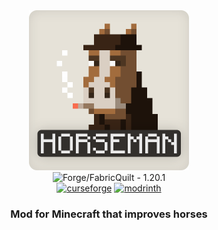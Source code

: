 <div align="center">
  <img src="https://raw.githubusercontent.com/mortuusars/resources/main/media/horseman/main-512.png" width="256">
    <br>
  <img src="https://img.shields.io/badge/Forge/Fabric/Quilt-1.20.1-e04e14" alt="Forge/FabricQuilt - 1.20.1">
    <br>
  <a href="https://curseforge.com/minecraft/mc-mods/horseman"><img src="https://cf.way2muchnoise.eu/1082085.svg" alt="curseforge"></a>
  <a href="https://modrinth.com/mod/horseman"><img src="https://img.shields.io/modrinth/dt/qIv5FhAA?logo=modrinth&label=&suffix=%20&style=flat&color=242629&labelColor=5ca424&logoColor=1c1c1c" alt="modrinth"></a>
  <br>
</div>

<div align="center">
  <h3>Mod for Minecraft that improves horses</h3>
</div>
